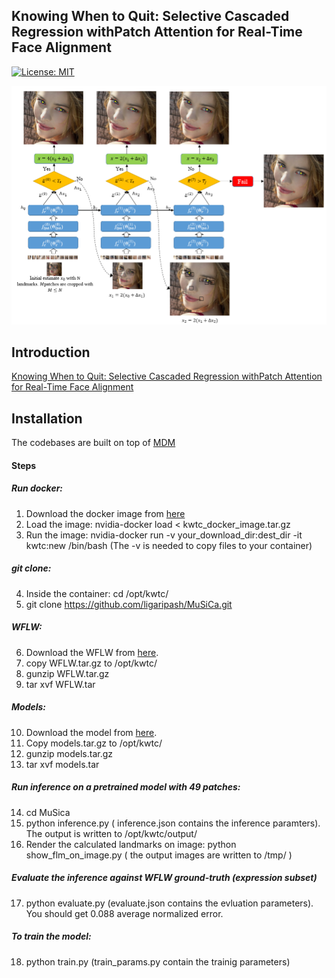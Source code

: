 
## Knowing When to Quit: Selective Cascaded Regression withPatch Attention for Real-Time Face Alignment

[![License: MIT](https://img.shields.io/badge/License-MIT-yellow.svg)](https://opensource.org/licenses/MIT)

![](arch-coarse-no-pga.png)


## Introduction
[Knowing When to Quit: Selective Cascaded Regression withPatch Attention for Real-Time Face Alignment](https://arxiv.org/abs/2012.15460)


## Installation
The codebases are built on top of [MDM](https://github.com/trigeorgis/mdm)

#### Steps
##### Run docker:
  1. Download the docker image from [here](https://drive.google.com/file/d/1Ctjgti8cI9FGVUQKe_RKqnbWDwPS0LBw/view?usp=sharing)
  2. Load the image: nvidia-docker load < kwtc_docker_image.tar.gz
  3. Run the image: nvidia-docker run -v your_download_dir:dest_dir -it kwtc:new /bin/bash (The -v is needed to copy files to your container)

##### git clone:
  4. Inside the container: cd /opt/kwtc/
  5. git clone https://github.com/ligaripash/MuSiCa.git
 
##### WFLW:
  6. Download the WFLW from [here](https://drive.google.com/file/d/1Cui9OMMwj0D1Jvl1ez2_6eg5-XxVTgDu/view?usp=sharing).
  7. copy WFLW.tar.gz to /opt/kwtc/
  8. gunzip WFLW.tar.gz
  9. tar xvf WFLW.tar
  
##### Models:
  10. Download the model from [here](https://drive.google.com/file/d/1bFwZXSROY_Zi3p28q_XHneHo3R37iqj0/view?usp=sharing).
  11. Copy models.tar.gz to /opt/kwtc/
  12. gunzip models.tar.gz
  13. tar xvf models.tar
  
##### Run inference on a pretrained model with 49 patches:
  14. cd MuSica
  15. python inference.py ( inference.json contains the inference paramters). The output is written to /opt/kwtc/output/
  16. Render the calculated landmarks on image: python show_flm_on_image.py ( the output images are written to /tmp/ )
  
 ##### Evaluate the inference against WFLW ground-truth (expression subset)
  17. python evaluate.py (evaluate.json contains the evluation parameters). You should get 0.088 average normalized error.
  
 ##### To train the model:
  18. python train.py (train_params.py contain the trainig parameters)
  
  
